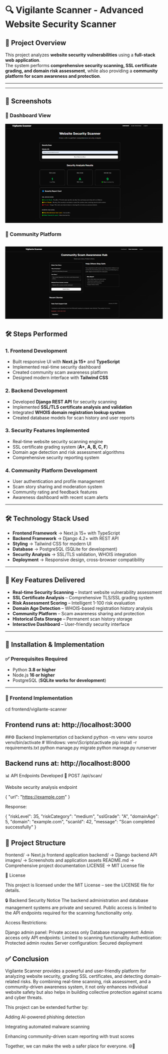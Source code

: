 # 🔍 Vigilante Scanner - Advanced Website Security Scanner  

## 📌 Project Overview  
This project analyzes **website security vulnerabilities** using a **full-stack web application**.  
The system performs **comprehensive security scanning, SSL certificate grading, and domain risk assessment**, while also providing a **community platform for scam awareness and protection**.  

---
---

## 📸 Screenshots  

### 🔹 Dashboard View  
![Dashboard](Screenshot%20v1.png)  

### 🔹 Community Platform  
![Community](Screenshot%20v2.png)
---

## 🛠 Steps Performed  

### 1. Frontend Development  
- Built responsive UI with **Next.js 15+** and **TypeScript**  
- Implemented real-time security dashboard  
- Created community scam awareness platform  
- Designed modern interface with **Tailwind CSS**  

### 2. Backend Development  
- Developed **Django REST API** for security scanning  
- Implemented **SSL/TLS certificate analysis and validation**  
- Integrated **WHOIS domain registration lookup system**  
- Created database models for scan history and user reports  

### 3. Security Features Implemented  
- Real-time website security scanning engine  
- SSL certificate grading system (**A+, A, B, C, F**)  
- Domain age detection and risk assessment algorithms  
- Comprehensive security reporting system  

### 4. Community Platform Development  
- User authentication and profile management  
- Scam story sharing and moderation system  
- Community rating and feedback features  
- Awareness dashboard with recent scam alerts  

---

## 🛠️ Technology Stack Used  
- **Frontend Framework** → Next.js 15+ with TypeScript  
- **Backend Framework** → Django 4.2+ with REST API  
- **Styling** → Tailwind CSS for modern UI  
- **Database** → PostgreSQL (SQLite for development)  
- **Security Analysis** → SSL/TLS validation, WHOIS integration  
- **Deployment** → Responsive design, cross-browser compatibility  

---

## 🎯 Key Features Delivered  
- **Real-time Security Scanning** – Instant website vulnerability assessment  
- **SSL Certificate Analysis** – Comprehensive TLS/SSL grading system  
- **Risk Assessment Scoring** – Intelligent 1-100 risk evaluation  
- **Domain Age Detection** – WHOIS-based registration history analysis  
- **Community Platform** – Scam awareness sharing and protection  
- **Historical Data Storage** – Permanent scan history storage  
- **Interactive Dashboard** – User-friendly security interface  

---

## 🚀 Installation & Implementation  

### ✅ Prerequisites Required  
- Python **3.8 or higher**  
- Node.js **16 or higher**  
- PostgreSQL (**SQLite works for development**)  

---

### 🔧 Frontend Implementation  

cd frontend/vigilante-scanner

Frontend runs at: http://localhost:3000
---

##⚙️ Backend Implementation
  cd backend
python -m venv venv
source venv/bin/activate  # Windows: venv\Scripts\activate
pip install -r requirements.txt
python manage.py migrate
python manage.py runserver

Backend runs at: http://localhost:8000
----

📊 API Endpoints Developed
🔹 POST /api/scan/

Website security analysis endpoint


{
  "url": "https://example.com"
}

Response:


{
  "riskLevel": 35,
  "riskCategory": "medium",
  "sslGrade": "A",
  "domainAge": 5,
  "domain": "example.com",
  "scanId": 42,
  "message": "Scan completed successfully"
}

## 📁 Project Structure

frontend/   → Next.js frontend application
backend/    → Django backend API
images/     → Screenshots and application assets
README.md   → Comprehensive project documentation
LICENSE     → MIT License file

📜 License

This project is licensed under the MIT License – see the LICENSE
 file for details.

🔒 Backend Security Notice
The backend administration and database management systems are private and secured. Public access is limited to the API endpoints required for the scanning functionality only.

Access Restrictions:

Django admin panel: Private access only
Database management: Admin access only
API endpoints: Limited to scanning functionality
Authentication: Protected admin routes
Server configuration: Secured deployment

## ✅ Conclusion

Vigilante Scanner provides a powerful and user-friendly platform for analyzing website security, grading SSL certificates, and detecting domain-related risks.
By combining real-time scanning, risk assessment, and a community-driven awareness system, it not only enhances individual website safety but also helps in building collective protection against scams and cyber threats.

This project can be extended further by:

Adding AI-powered phishing detection

Integrating automated malware scanning

Enhancing community-driven scam reporting with trust scores

Together, we can make the web a safer place for everyone. 🌐🔐
